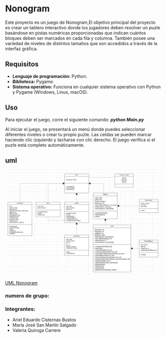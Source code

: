# Nonogram

Este proyecto es un juego de Nonogram,El objetivo principal del proyecto es crear un tablero interactivo donde los jugadores deben resolver un puzle basándose en pistas numéricas proporcionadas que indican cuántos bloques deben ser marcados en cada fila y columna. También posee una variedad de niveles de distintos tamaños que son accedidos a través de la interfaz gráfica.  


## Requisitos

- **Lenguaje de programación:** Python.
- **Biblioteca:** Pygame.
- **Sistema operativo:** Funciona en cualquier sistema operativo con Python y Pygame (Windows, Linux, macOS). 

## Uso

Para ejecutar el juego, corre el siguiente comando: __*python Main.py*__

Al iniciar el juego, se presentará un menú donde puedes seleccionar diferentes niveles o crear tu propio puzle.
Las celdas se pueden marcar haciendo clic izquierdo y tacharse con clic derecho.
El juego verifica si el puzle está completo automáticamente.

## uml
![img.png](img.png)

[UML Nonogram](https://lucid.app/lucidchart/eee06729-f13f-48ba-8494-0fed7540034d/edit?viewport_loc=510%2C10%2C3169%2C1623%2CHWEp-vi-RSFO&invitationId=inv_c5365d41-b2af-44b4-a6f5-0860fdcba8db)

### numero de grupo:

### Integrantes: 

- Ariel Eduardo Cisternas Bustos
- María José San Martín Salgado
- Valeria Quiroga Carrere 